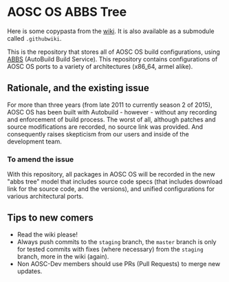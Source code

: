 AOSC OS ABBS Tree
=================

Here is some copypasta from the [wiki](https://github.com/AOSC-Dev/aosc-os-abbs/wiki/).
It is also available as a submodule called `.githubwiki`.

This is the repository that stores all of AOSC OS build configurations, using [ABBS](https://github.com/AOSC-Dev/abbs) (AutoBuild Build Service). This repository contains configurations of AOSC OS ports to a variety of architectures (x86_64, armel alike).

## Rationale, and the existing issue

For more than three years (from late 2011 to currently season 2 of 2015), AOSC OS has been built with Autobuild - however - without any recording and enforcement of build process. The worst of all, although patches and source modifications are recorded, no source link was provided. And consequently raises skepticism from our users and inside of the development team.

### To amend the issue

With this repository, all packages in AOSC OS will be recorded in the new "abbs tree" model that includes source code specs (that includes download link for the source code, and the versions), and unified configurations for various architectural ports.

## Tips to new comers

* Read the wiki please!
* Always push commits to the `staging` branch, the `master` branch is only for tested commits with fixes (where necessary) from the `staging` branch, more in the wiki (again).
* Non AOSC-Dev members should use PRs (Pull Requests) to merge new updates.
